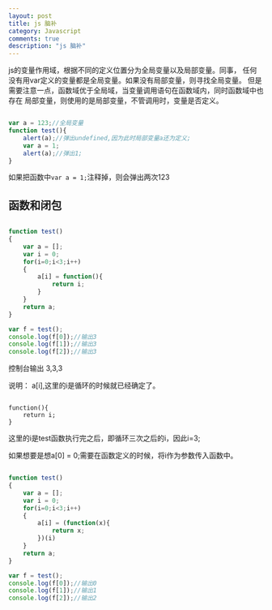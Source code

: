 ```yaml
---
layout: post
title: js 脑补
category: Javascript
comments: true
description: "js 脑补"
---
```



js的变量作用域，根据不同的定义位置分为全局变量以及局部变量。同事，
任何没有用var定义的变量都是全局变量。如果没有局部变量，则寻找全局变量。
但是需要注意一点，函数域优于全局域，当变量调用语句在函数域内，同时函数域中也存在
局部变量，则使用的是局部变量，不管调用时，变量是否定义。

```js

var a = 123;//全局变量
function test(){
    alert(a);//弹出undefined,因为此时局部变量a还为定义;
    var a = 1;
    alert(a);//弹出1;
}

```

如果把函数中```var a = 1;```注释掉，则会弹出两次123


## 函数和闭包

```js

function test()
{
    var a = [];
    var i = 0;
    for(i=0;i<3;i++)
    {
        a[i] = function(){
            return i;
        }
    }
    return a;
}

var f = test();
console.log(f[0]);//输出3
console.log(f[1]);//输出3
console.log(f[2]);//输出3
```
控制台输出
3,3,3

说明：
a[i],这里的i是循环的时候就已经确定了。

```

function(){
    return i;
}

```
这里的i是test函数执行完之后，即循环三次之后的i，因此i=3;

如果想要是想a[0] = 0;需要在函数定义的时候，将i作为参数传入函数中。

```js

function test()
{
    var a = [];
    var i = 0;
    for(i=0;i<3;i++)
    {
        a[i] = (function(x){
            return x;
        })(i)
    }
    return a;
}

var f = test();
console.log(f[0]);//输出0
console.log(f[1]);//输出1
console.log(f[2]);//输出2
```









